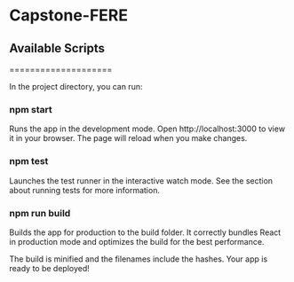 # Capstone-FERE



## Available Scripts
====================

In the project directory, you can run:

### npm start
Runs the app in the development mode.
Open http://localhost:3000 to view it in your browser.
The page will reload when you make changes.

### npm test
Launches the test runner in the interactive watch mode.
See the section about running tests for more information.

### npm run build
Builds the app for production to the build folder.
It correctly bundles React in production mode and optimizes the build for the best performance.

The build is minified and the filenames include the hashes.
Your app is ready to be deployed!
